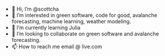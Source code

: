 - 👋 Hi, I’m @scottcha
- 👀 I’m interested in green software, code for good, avalanche forecasting, machine learning, weather modeling.
- 🌱 I’m currently learning Julia
- 💞️ I’m looking to collaborate on green software and avalanche forecasting.
- 📫 How to reach me email <myusername> @ live.com

<!---
scottcha/scottcha is a ✨ special ✨ repository because its `README.md` (this file) appears on your GitHub profile.
You can click the Preview link to take a look at your changes.
--->
